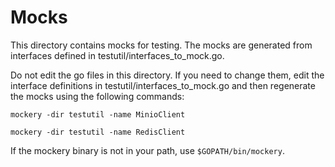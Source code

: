 # Mocks

This directory contains mocks for testing. The mocks are generated from
interfaces defined in testutil/interfaces_to_mock.go.

Do not edit the go files in this directory. If you need to change them,
edit the interface definitions in testutil/interfaces_to_mock.go and then
regenerate the mocks using the following commands:

`mockery -dir testutil -name MinioClient`

`mockery -dir testutil -name RedisClient`

If the mockery binary is not in your path, use `$GOPATH/bin/mockery`.
